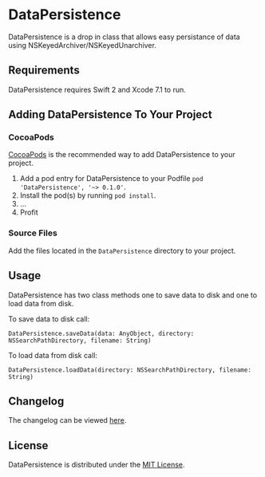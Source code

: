 # DataPersistence
DataPersistence is a drop in class that allows easy persistance of data using NSKeyedArchiver/NSKeyedUnarchiver.

## Requirements
DataPersistence requires Swift 2 and Xcode 7.1 to run.

## Adding DataPersistence To Your Project
### CocoaPods
[CocoaPods](http://cocoapods.org/) is the recommended way to add DataPersistence to your project.

1. Add a pod entry for DataPersistence to your Podfile `pod 'DataPersistence', '~> 0.1.0'`.
2. Install the pod(s) by running `pod install`.
3. ...
4. Profit

### Source Files
Add the files located in the `DataPersistence` directory to your project.

## Usage
DataPersistence has two class methods one to save data to disk and one to load data from disk.

To save data to disk call:

```
DataPersistence.saveData(data: AnyObject, directory: NSSearchPathDirectory, filename: String)
```

To load data from disk call:

```
DataPersistence.loadData(directory: NSSearchPathDirectory, filename: String)
```

## Changelog
The changelog can be viewed [here](https://github.com/tomdiggle/datapersistence/blob/master/Changelog.markdown).

## License
DataPersistence is distributed under the [MIT License](https://github.com/tomdiggle/datapersistence/blob/master/LICENSE).
